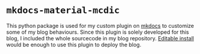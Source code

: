 # `mkdocs-material-mcdic`

This python package is used for my custom plugin on [mkdocs](https://www.mkdocs.org/dev-guide/plugins/) to customize some of my blog behaviours.
Since this plugin is solely developed for this blog, I included the whole sourcecode in my blog repository.
[Editable install](https://pip.pypa.io/en/stable/topics/local-project-installs/) would be enough to use this plugin to deploy the blog.

